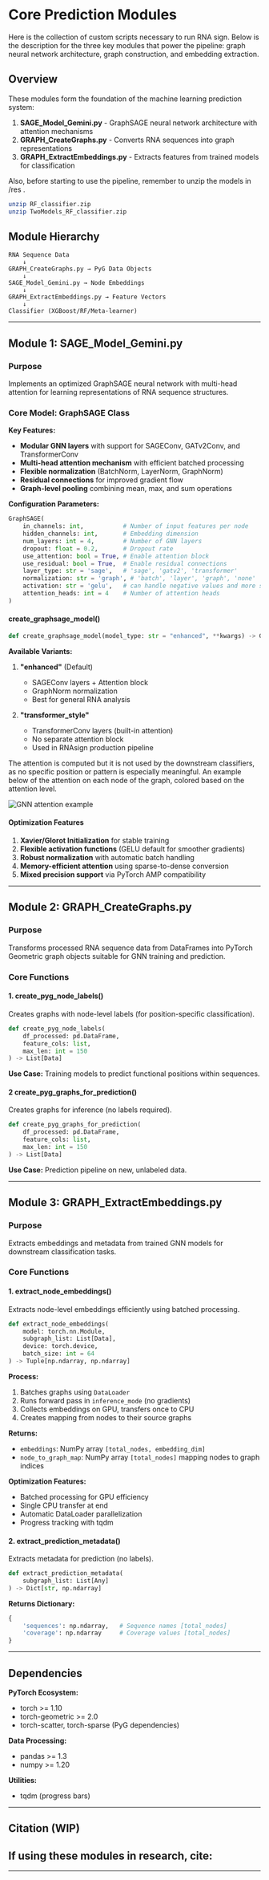 # Core Prediction Modules

Here is the collection of custom scripts necessary to run RNA sign. Below is the description for the three key modules that power the pipeline: graph neural network architecture, graph construction, and embedding extraction.

## Overview

These modules form the foundation of the machine learning prediction system:

1. **SAGE_Model_Gemini.py** - GraphSAGE neural network architecture with attention mechanisms
2. **GRAPH_CreateGraphs.py** - Converts RNA sequences into graph representations
3. **GRAPH_ExtractEmbeddings.py** - Extracts features from trained models for classification

Also, before starting to use the pipeline, remember to unzip the models in /res .

```bash
unzip RF_classifier.zip
unzip TwoModels_RF_classifier.zip
```

## Module Hierarchy

```
RNA Sequence Data
    ↓
GRAPH_CreateGraphs.py → PyG Data Objects
    ↓
SAGE_Model_Gemini.py → Node Embeddings
    ↓
GRAPH_ExtractEmbeddings.py → Feature Vectors
    ↓
Classifier (XGBoost/RF/Meta-learner)
```

---

## Module 1: SAGE_Model_Gemini.py

### Purpose
Implements an optimized GraphSAGE neural network with multi-head attention for learning representations of RNA sequence structures.

### Core Model: GraphSAGE Class

**Key Features:**
- **Modular GNN layers** with support for SAGEConv, GATv2Conv, and TransformerConv
- **Multi-head attention mechanism** with efficient batched processing
- **Flexible normalization** (BatchNorm, LayerNorm, GraphNorm)
- **Residual connections** for improved gradient flow
- **Graph-level pooling** combining mean, max, and sum operations

**Configuration Parameters:**

```python
GraphSAGE(
    in_channels: int,           # Number of input features per node
    hidden_channels: int,       # Embedding dimension
    num_layers: int = 4,        # Number of GNN layers
    dropout: float = 0.2,       # Dropout rate
    use_attention: bool = True, # Enable attention block
    use_residual: bool = True,  # Enable residual connections
    layer_type: str = 'sage',   # 'sage', 'gatv2', 'transformer'
    normalization: str = 'graph', # 'batch', 'layer', 'graph', 'none'
    activation: str = 'gelu',   # can handle negative values and more stable then relu
    attention_heads: int = 4    # Number of attention heads
)
```

#### create_graphsage_model()

```python
def create_graphsage_model(model_type: str = "enhanced", **kwargs) -> GraphSAGE
```

**Available Variants:**

1. **"enhanced"** (Default)
   - SAGEConv layers + Attention block
   - GraphNorm normalization
   - Best for general RNA analysis

2. **"transformer_style"**
   - TransformerConv layers (built-in attention)
   - No separate attention block
   - Used in RNAsign production pipeline

The attention is computed but it is not used by the downstream classifiers, as no specific position or pattern is especially meaningful.
An example below of the attention on each node of the graph, colored based on the attention level.

![GNN attention example](/res/TM_Attention.png)

#### Optimization Features

1. **Xavier/Glorot Initialization** for stable training
2. **Flexible activation functions** (GELU default for smoother gradients)
3. **Robust normalization** with automatic batch handling
4. **Memory-efficient attention** using sparse-to-dense conversion
5. **Mixed precision support** via PyTorch AMP compatibility

---

## Module 2: GRAPH_CreateGraphs.py

### Purpose
Transforms processed RNA sequence data from DataFrames into PyTorch Geometric graph objects suitable for GNN training and prediction.

### Core Functions

#### 1. create_pyg_node_labels()
Creates graphs with node-level labels (for position-specific classification).

```python
def create_pyg_node_labels(
    df_processed: pd.DataFrame,
    feature_cols: list,
    max_len: int = 150
) -> List[Data]
```
**Use Case:** Training models to predict functional positions within sequences.

#### 2 create_pyg_graphs_for_prediction()
Creates graphs for inference (no labels required).

```python
def create_pyg_graphs_for_prediction(
    df_processed: pd.DataFrame,
    feature_cols: list,
    max_len: int = 150
) -> List[Data]
```
**Use Case:** Prediction pipeline on new, unlabeled data.

---

## Module 3: GRAPH_ExtractEmbeddings.py

### Purpose
Extracts embeddings and metadata from trained GNN models for downstream classification tasks.

### Core Functions

#### 1. extract_node_embeddings()
Extracts node-level embeddings efficiently using batched processing.

```python
def extract_node_embeddings(
    model: torch.nn.Module,
    subgraph_list: List[Data],
    device: torch.device,
    batch_size: int = 64
) -> Tuple[np.ndarray, np.ndarray]
```

**Process:**
1. Batches graphs using `DataLoader`
2. Runs forward pass in `inference_mode` (no gradients)
3. Collects embeddings on GPU, transfers once to CPU
4. Creates mapping from nodes to their source graphs

**Returns:**
- `embeddings`: NumPy array `[total_nodes, embedding_dim]`
- `node_to_graph_map`: NumPy array `[total_nodes]` mapping nodes to graph indices

**Optimization Features:**
- Batched processing for GPU efficiency
- Single CPU transfer at end
- Automatic DataLoader parallelization
- Progress tracking with tqdm

#### 2. extract_prediction_metadata()
Extracts metadata for prediction (no labels).

```python
def extract_prediction_metadata(
    subgraph_list: List[Any]
) -> Dict[str, np.ndarray]
```

**Returns Dictionary:**
```python
{
    'sequences': np.ndarray,   # Sequence names [total_nodes]
    'coverage': np.ndarray     # Coverage values [total_nodes]
}
```
---

## Dependencies

**PyTorch Ecosystem:**
- torch >= 1.10
- torch-geometric >= 2.0
- torch-scatter, torch-sparse (PyG dependencies)

**Data Processing:**
- pandas >= 1.3
- numpy >= 1.20

**Utilities:**
- tqdm (progress bars)

---

## Citation (WIP)

If using these modules in research, cite:
- 

---
